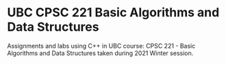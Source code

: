 # UBC CPSC 221 Basic Algorithms and Data Structures

Assignments and labs using C++ in UBC course: CPSC 221 - Basic Algorithms and Data Structures taken during 2021 Winter session.